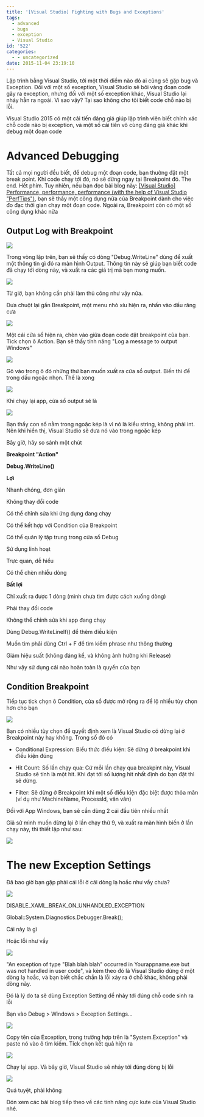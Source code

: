 ```yaml
---
title: '[Visual Studio] Fighting with Bugs and Exceptions'
tags:
  - advanced
  - bugs
  - exception
  - Visual Studio
id: '522'
categories:
  - - uncategorized
date: 2015-11-04 23:19:10
---
```


Lập trình bằng Visual Studio, tới một thời điểm nào đó ai cũng sẽ gặp bug và Exception. Đối với một số exception, Visual Studio sẽ bôi vàng đoạn code gây ra exception, nhưng đối với một số exception khác, Visual Studio lại nhảy hẳn ra ngoài. Vì sao vậy? Tại sao không cho tôi biết code chỗ nào bị lỗi.

Visual Studio 2015 có một cải tiến đáng giá giúp lập trình viên biết chính xác chỗ code nào bị exception, và một số cải tiến vô cùng đáng giá khác khi debug một đoạn code
<!-- more -->
# Advanced Debugging

Tất cả mọi người đều biết, để debug một đoạn code, bạn thường đặt một break point. Khi code chạy tới đó, nó sẽ dừng ngay tại Breakpoint đó. The end. Hết phim. Tuy nhiên, nếu bạn đọc bài blog này: [\[Visual Studio\] Performance, performance, performance (with the help of Visual Studio "PerfTips")](https://cuoilennaocacban2.wordpress.com/2015/10/22/visual-studio-performance-performance-performance-with-the-help-of-visual-studio-perftips/), bạn sẽ thấy một công dụng nữa của Breakpoint dành cho việc đo đạc thời gian chạy một đoạn code. Ngoài ra, Breakpoint còn có một số công dụng khác nữa

## Output Log with Breakpoint

![](https://farm6.staticflickr.com/5628/22152610574_b5e8c867c4_o.png)

Trong vòng lặp trên, bạn sẽ thấy có dòng "Debug.WriteLine" dùng để xuất một thông tin gì đó ra màn hình Output. Thông tin này sẽ giúp bạn biết code đã chạy tới dòng này, và xuất ra các giá trị mà bạn mong muốn.

![](https://farm1.staticflickr.com/618/22152668514_87a33835e7_o.png)

Từ giờ, bạn không cần phải làm thủ công như vậy nữa.

Đưa chuột lại gần Breakpoint, một menu nhỏ xíu hiện ra, nhấn vào dấu răng cưa

![](https://farm1.staticflickr.com/706/22775443405_64dfbcf543_o.png)

Một cái cửa sổ hiện ra, chèn vào giữa đoạn code đặt breakpoint của bạn. Tick chọn ô Action. Bạn sẽ thấy tính năng "Log a message to output Windows"

![](https://farm6.staticflickr.com/5649/22761956172_d042077119_o.png)

Gõ vào trong ô đó những thứ bạn muốn xuất ra cửa sổ output. Biến thì để trong dấu ngoặc nhọn. Thế là xong

![](https://farm6.staticflickr.com/5813/22154779113_ab9acf18e1_o.png)

Khi chạy lại app, cửa sổ output sẽ là

![](https://farm6.staticflickr.com/5803/22762522502_765d5041fe_o.png)

Bạn thấy con số nằm trong ngoặc kép là vì nó là kiểu string, không phải int. Nên khi hiển thị, Visual Studio sẽ đưa nó vào trong ngoặc kép

Bây giờ, hãy so sánh một chút

  

**Breakpoint "Action"**

**Debug.WriteLine()**

**Lợi**

Nhanh chóng, đơn giản

Không thay đổi code

Có thể chỉnh sửa khi ứng dụng đang chạy

Có thể kết hợp với Condition của Breakpoint

Có thể quản lý tập trung trong cửa sổ Debug

Sử dụng linh hoạt

Trực quan, dễ hiểu

Có thể chèn nhiều dòng

**Bất lợi**

Chỉ xuất ra được 1 dòng (mình chưa tìm được cách xuống dòng)

Phải thay đổi code

Không thể chỉnh sửa khi app đang chạy

Dùng Debug.WriteLineIf() để thêm điều kiện

Muốn tìm phải dùng Ctrl + F để tìm kiếm phrase như thông thường

Giảm hiệu suất (không đáng kể, và không ảnh hưởng khi Release)

Như vậy sử dụng cái nào hoàn toàn là quyền của bạn

## Condition Breakpoint

Tiếp tục tick chọn ô Condition, cửa sổ được mở rộng ra để lộ nhiều tùy chọn hơn cho bạn

![](https://farm1.staticflickr.com/757/22588283440_b481c716fc_o.png)

Bạn có nhiều tùy chọn để quyết định xem là Visual Studio có dừng lại ở Breakpoint này hay không. Trong số đó có

*   Conditional Expression: Biểu thức điều kiện: Sẽ dừng ở breakpoint khi điều kiện đúng

*   Hit Count: Số lần chạy qua: Cứ mỗi lần chạy qua breakpint này, Visual Studio sẽ tính là một hit. Khi đạt tới số lượng hit nhất định do bạn đặt thì sẽ dừng.
*   Filter: Sẽ dừng ở Breakpoint khi một số điều kiện đặc biệt được thỏa mãn (ví dụ như MachineName, ProcessId, vân vân)

Đối với App Windows, bạn sẽ cần dùng 2 cái đầu tiên nhiều nhất

Giả sử mình muốn dừng lại ở lần chạy thứ 9, và xuất ra màn hình biến ở lần chạy này, thì thiết lập như sau:

![](https://farm6.staticflickr.com/5675/22787742791_38aeba8663_o.png)

# The new Exception Settings

Đã bao giờ bạn gặp phải cái lỗi ở cái dòng lạ hoắc như vầy chưa?

![](https://farm1.staticflickr.com/778/22155676943_b38eeef94c_o.png)

DISABLE\_XAML\_BREAK\_ON\_UNHANDLED\_EXCEPTION

Global::System.Diagnostics.Debugger.Break();

Cái này là gì

Hoặc lỗi như vầy

![](https://farm6.staticflickr.com/5810/22776832185_80b555ab2f_o.png)

"An exception of type "Blah blah blah" occurred in Yourappname.exe but was not handled in user code", và kèm theo đó là Visual Studio dừng ở một dòng lạ hoắc, và bạn biết chắc chắn là lỗi xảy ra ở chỗ khác, không phải dòng này.

Đó là lý do ta sẽ dùng Exception Setting để nhảy tới đúng chỗ code sinh ra lỗi

Bạn vào Debug > Windows > Exception Settings…

![](https://farm1.staticflickr.com/750/22788116721_a7e75bc800_o.png)

Copy tên của Exception, trong trường hợp trên là "System.Exception" và paste nó vào ô tìm kiếm. Tíck chọn kết quả hiện ra

![](https://farm1.staticflickr.com/592/22588970370_394a956f21_o.png)

Chạy lại app. Và bây giờ, Visual Studio sẽ nhảy tới đúng dòng bị lỗi

![](https://farm6.staticflickr.com/5829/22763429822_fe3f21d523_o.png)

Quá tuyệt, phải không

Đón xem các bài blog tiếp theo về các tính năng cực kute của Visual Studio nhé.